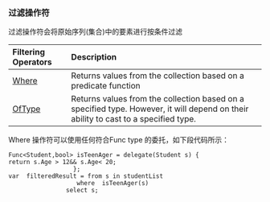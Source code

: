 ### 过滤操作符

过滤操作符会将原始序列\(集合\)中的要素进行按条件过滤

| Filtering Operators | Description |
| :--- | :--- |
| [Where](https://www.tutorialsteacher.com/linq/linq-filtering-operators-where#where) | Returns values from the collection based on a predicate function |
| [OfType](https://www.tutorialsteacher.com/linq/linq-filtering-operators-oftype) | Returns values from the collection based on a specified type. However, it will depend on their ability to cast to a specified type. |

Where 操作符可以使用任何符合Func type 的委托，如下段代码所示：

```
Func<Student,bool> isTeenAger = delegate(Student s) {      
return s.Age > 12&& s.Age< 20;
                  };
var  filteredResult = from s in studentList                 
                   where  isTeenAger(s)
                select s;
```



